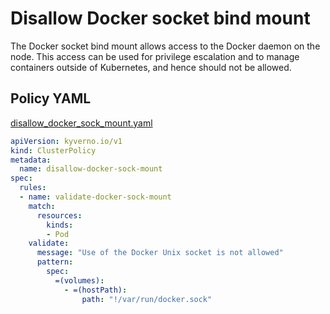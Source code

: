 # Disallow Docker socket bind mount

The Docker socket bind mount allows access to the 
Docker daemon on the node. This access can be used for privilege escalation and 
to manage containers outside of Kubernetes, and hence should not be allowed.  

## Policy YAML 

[disallow_docker_sock_mount.yaml](best_practices/disallow_docker_sock_mount.yaml) 

````yaml
apiVersion: kyverno.io/v1
kind: ClusterPolicy
metadata:
  name: disallow-docker-sock-mount
spec:
  rules:
  - name: validate-docker-sock-mount
    match:
      resources:
        kinds:
        - Pod
    validate:
      message: "Use of the Docker Unix socket is not allowed"
      pattern:
        spec:
          =(volumes):
            - =(hostPath):
                path: "!/var/run/docker.sock"
````
